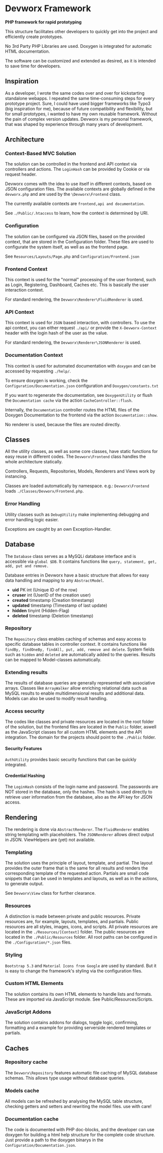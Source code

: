 <h1>Devworx Framework</h1>

<strong>PHP framework for rapid prototyping</strong>
<p>This structure facilitates other developers to quickly get into the project and efficiently create prototypes.</p>
<p>No 3rd Party PHP Libraries are used. Doxygen is integrated for automatic HTML documentation.</p>
<p>The software can be customized and extended as desired, as it is intended to save time for developers.</p>

<h2>Inspiration</h2>
<p>As a developer, I wrote the same codes over and over for kickstarting standalone webapps. I repeated the same time-consuming steps for every prototype project. Sure, I could have used bigger frameworks like Typo3 (big inspiration for me), because of future compatibility and flexibility, but for small prototypes, i wanted to have my own reusable framework. Without the pain of complex version updates. Devworx is my personal framework, that was shaped by experience through many years of development.</p>

<h2>Architecture</h2>

<h3>Context-Based MVC Solution</h3>
<p>The solution can be controlled in the frontend and API context via controllers and actions. The <code>LoginHash</code> can be provided by Cookie or via request header.</p>
<p>Devworx comes with the idea to use itself in different contexts, based on JSON configuration files. The available contexts are globally defined in the <code>devworx.php</code> and are used by the <code>\Devworx\Frontend</code> class.</p>
<p>The currently available contexts are <code>frontend,api and documentation</code>.</p>
<p>See <code>./Public/.htaccess</code> to learn, how the context is determined by URI.</p>

<h3>Configuration</h3>
<p>The solution can be configured via JSON files, based on the provided context, that are stored in the Configuration folder. These files are used to configurate the system itself, as well as as the frontend page.</p>
<p>See <code>Resources/Layouts/Page.php</code> and <code>Configuration/Frontend.json</code></p>

<h3>Frontend Context</h3>
<p>This context is used for the "normal" processing of the user frontend, such as Login, Registering, Dashboard, Caches etc. This is basically the user interaction context.</p>
<p>For standard rendering, the <code>Devworx\Renderer\FluidRenderer</code> is used.</p>

<h3>API Context</h3>
<p>This context is used for <code>JSON</code> based interaction, with controllers. To use the api context, you can either request <code>./api/</code> or provide the <code>X-Devworx-Context</code> header with the login hash of the user as the value.</p>
<p>For standard rendering, the <code>Devworx\Renderer\JSONRenderer</code> is used.</p>

<h3>Documentation Context</h3>
<p>This context is used for automated documentation with <code>doxygen</code> and can be accessed by requesting <code>./help/</code>.</p>
<p>To ensure doxygen is working, check the <code>Configuration/Documentation.json</code> configuration and <code>Doxygen/constants.txt</code></p>
<p>If you want to regenerate the documentation, see <code>DoxygenUtility</code> or flush the <code>Documentation cache</code> via the action <code>CacheController::flush</code>.</p>
<p>Internally, the <code>Documentation</code> controller routes the HTML files of the Doxygen Documentation to the frontend via the action <code>Documentation::show</code>.</p>
<p>No renderer is used, because the files are routed directly.</p>

<h2>Classes</h2>
<p>All the utility classes, as well as some core classes, have static functions for easy reuse in different codes. The <code>Devworx\Frontend</code> class handles the whole architecture statically.</p>
<p>Controllers, Requests, Repositories, Models, Renderers and Views work by instancing.</p>
<p>Classes are loaded automatically by namespace. e.g.: <code>Devworx\Frontend</code> loads <code>./Classes/Devworx/Frontend.php</code>.</p>

<h3>Error Handling</h3>
<p>Utility classes such as <code>DebugUtility</code> make implementing debugging and error handling logic easier.</p>
<p>Exceptions are caught by an own Exception-Handler.</p>

<h2>Database</h2>
<p>The <code>Database</code> class serves as a MySQLi database interface and is accessible via <code>global $DB</code>. It contains functions like <code>query, statement, get, add, put and remove.</code></p>
<p>Database entries in Devworx have a basic structure that allows for easy data handling and mapping to any <code>AbstractModel</code>.</p>
<ul>
  <li><b>uid</b> <span>PK int (Unique ID of the row)</span></li>
  <li><b>cruser</b> <span>int (UserID of the creation user)</span></li>
  <li><b>created</b> <span>timestamp (Creation timestamp)</span></li>
  <li><b>updated</b> <span>timestamp (Timestamp of last update)</span></li>
  <li><b>hidden</b> <span>tinyint (Hidden-Flag)</span></li>
  <li><b>deleted</b> <span>timestamp (Deletion timestamp)</span></li>
</ul>

<h3>Repository</h3>
<p>The <code>Repository</code> class enables caching of schemas and easy access to specific database tables in controller context. It contains functions like <code>findBy, findOneBy, findAll, put, add, remove and delete</code>. System fields such as <code>hidden</code> and <code>deleted</code> are automatically added to the queries. Results can be mapped to Model-classes automatically.</p>

<h3>Extending results</h3>
<p>The results of database queries are generally represented with associative arrays. Classes like <code>ArrayWalker</code> allow enriching relational data such as MySQL results to enable multidimensional results and additional data. Models can also be used to modify result handling.</p>

<h3>Access security</h3>
<p>The codes like classes and private resources are located in the root folder of the solution, but the frontend files are located in the <code>Public</code> folder, aswell as the JavaScript classes for all custom HTML elements and the API integration. The domain for the projects should point to the <code>./Public</code> folder.</p>

<h4>Security Features</h4>
<p><code>AuthUtility</code> provides basic security functions that can be quickly integrated.</p>

<h4>Credential Hashing</h4>
<p>The <code>LoginHash</code> consists of the login name and password. The passwords are NOT stored in the database, only the hashes. The hash is used directly to retrieve user information from the database, also as the API key for JSON access.</p>

<h2>Rendering</h2>
<p>The rendering is done via <code>AbstractRenderer</code>. The <code>FluidRenderer</code> enables string templating with placeholders. The <code>JSONRenderer</code> allows direct output in JSON. ViewHelpers are (yet) not available.</p>

<h3>Templating</h3>
<p>The solution uses the principle of layout, template, and partial. The layout provides the outer frame that is the same for all results and renders the corresponding template of the requested action. Partials are small code snippets that can be used in templates and layouts, as well as in the actions, to generate output.</p>
<p>See <code>Devworx\View</code> class for further clearance.</p>

<h3>Resources</h3>
<p>A distinction is made between private and public resources. Private resources are, for example, layouts, templates, and partials. Public resources are all styles, images, icons, and scripts. All private resources are located in the <code>./Resources/[Context]</code> folder. The public resources are located in the <code>./Public/Resources</code> folder. All root paths can be configured in the <code>./Configuration/*.json</code> files.</p>

<h3>Styling</h3>
<p><code>Bootstrap 5.3</code> and <code>Material Icons from Google</code> are used by standard. But it is easy to change the framework's styling via the configuration files.</p>

<h3>Custom HTML Elements</h3>
<p>The solution contains its own HTML elements to handle lists and formats. These are imported via JavaScript module. See Public/Resources/Scripts.</p>

<h3>JavaScript Addons</h3>
<p>The solution contains addons for dialogs, toggle logic, confirming, formatting and a example for providing serverside rendered templates or partials.</p>

<h2>Caches</h2>

<h3>Repository cache</h3>
<p>The <code>Devworx\Repository</code> features automatic file caching of MySQL database schemas. This allows type usage without database queries.</p>

<h3>Models cache</h3>
<p>All models can be refreshed by analysing the MySQL table structure, checking getters and setters and rewriting the model files. use with care!</p>

<h3>Documentation cache</h3>
<p>The code is documented with PHP doc-blocks, and the developer can use doxygen for building a html help structure for the complete code structure. Just provide a path to the doxygen binarys in the <code>Configuration/Documentation.json</code>.</p>
